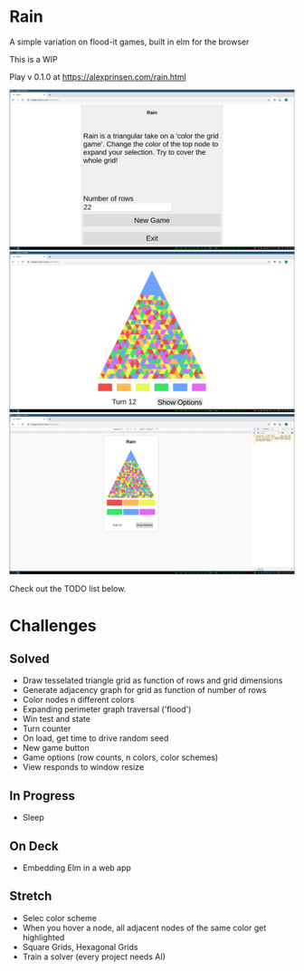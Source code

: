 # Rain

A simple variation on flood-it games, built in elm for the browser

This is a WIP

Play v 0.1.0 at https://alexprinsen.com/rain.html

![Progress](./progress5a.png)
![Progress](./progress5b.png)
![Progress](./progress5c.png)

Check out the TODO list below.

# Challenges

## Solved

- Draw tesselated triangle grid as function of rows and grid dimensions
- Generate adjacency graph for grid as function of number of rows
- Color nodes n different colors
- Expanding perimeter graph traversal ('flood')
- Win test and state
- Turn counter
- On load, get time to drive random seed
- New game button
- Game options (row counts, n colors, color schemes)
- View responds to window resize

## In Progress

- Sleep

## On Deck

- Embedding Elm in a web app

## Stretch

- Selec color scheme
- When you hover a node, all adjacent nodes of the same color get highlighted
- Square Grids, Hexagonal Grids
- Train a solver (every project needs AI)
